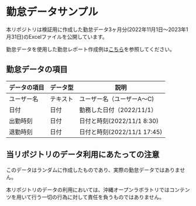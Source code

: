 # 勤怠データサンプル

本リポジトリは検証用に作成した勤怠データ3ヶ月分(2022年11月1日〜2023年1月31日)のExcelファイルを公開しています。

勤怠データを使用した勤怠レポート作成例は[こちら](https://github.com/OkinawaOpenLaboratory/KintaiDataSample/blob/main/CreateKintaiReport.md)を参照してください。

## 勤怠データの項目

| データの項目 | データ型 | 説明 |
| -- | -- | -- |
| ユーザー名 | テキスト | ユーザー名（ユーザーA〜C) |
| 日付　| 日付 | 勤務した日付（2022/11/1） |
| 出勤時刻 | 日付 | 日付と時刻(2022/11/1 8:30) |
| 退勤時刻 | 日付 | 日付と時刻(2022/11/1 17:45) |


## 当リポジトリのデータ利用にあたっての注意
このデータはランダムに作成したものであり、実際の勤怠データではありません。

本リポジトリのデータの利用においては、沖縄オープンラボラトリではコンテンツを用いて行う一切の行為に対して責任を負うものではありません。